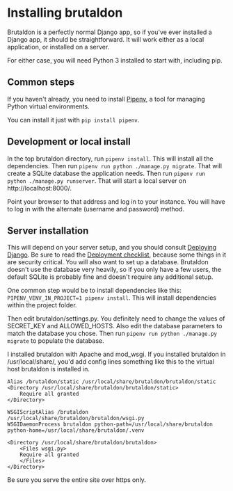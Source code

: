 Installing brutaldon
====================

Brutaldon is a perfectly normal Django app, so if you've ever installed a Django app, it should be straightforward. It will work either as a local application, or installed on a server.

For either case, you will need Python 3 installed to start with, including pip.

Common steps
---------------------------------------------------------
If you haven't already, you need to install [Pipenv][pe], a tool for managing Python virtual environments. 

You can install it just with  `pip install pipenv`.

[pe]: https://github.com/pypa/pipenv/

Development or local install
------------------------------------------------
In the top brutaldon directory, run `pipenv install`. This will install all the dependencies. Then run `pipenv run python ./manage.py migrate`. That will create a SQLite database the application needs. Then run `pipenv run python ./manage.py runserver`. That will start a local server on http://localhost:8000/.

Point your browser to that address and log in to your instance. You will have to log in with the alternate (username and password) method. 

Server installation
----------------------------------------
This will depend on your server setup, and you should consult [Deploying Django][dd]. Be sure to read the [Deployment checklist][dc], because some things in it are security critical. You will also want to set up a database. Brutaldon doesn't use the database very heavily, so if you only have a few users, the default SQLite is probably fine and doesn't require any additional setup.

One common step would be to install dependencies like this: `PIPENV_VENV_IN_PROJECT=1 pipenv install`. This will install dependencies within the project folder. 

Then edit brutaldon/settings.py. You definitely need to change the values of SECRET_KEY and ALLOWED_HOSTS. Also edit the database parameters to match the database you chose. Then run `pipenv run python ./manage.py migrate` to populate the database.

I installed brutaldon with Apache and mod_wsgi. If you installed brutaldon in /usr/local/share/, you'd add config lines something like this to the virtual host brutaldon is installed in.

```
Alias /brutaldon/static /usr/local/share/brutaldon/brutaldon/static
<Directory /usr/local/share/brutaldon/brutaldon/static>
    Require all granted
</Directory>

WSGIScriptAlias /brutaldon /usr/local/share/brutaldon/brutaldon/wsgi.py
WSGIDaemonProcess brutaldon python-path=/usr/local/share/brutaldon python-home=/usr/local/share/brutaldon/.venv

<Directory /usr/local/share/brutaldon/brutaldon>
    <Files wsgi.py>
    Require all granted                                                    
    </Files>
</Directory>
```

Be sure you serve the entire site over https only.

[dd]: https://docs.djangoproject.com/en/2.0/howto/deployment/
[dc]: https://docs.djangoproject.com/en/2.0/howto/deployment/checklist/
